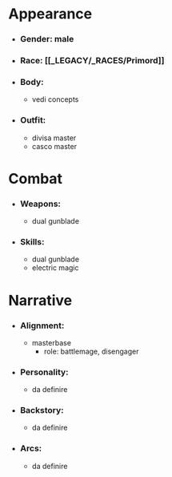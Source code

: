 # Appearance

- ### Gender: male
- ### Race: [[_LEGACY/_RACES/Primord]]
- ### Body:
	- vedi concepts
- ### Outfit:
	- divisa master
	- casco master

# Combat

- ### Weapons:
	- dual gunblade

- ### Skills:
	- dual gunblade
	- electric magic

# Narrative

- ### Alignment:
	- masterbase
		- role: battlemage, disengager
- ### Personality:
	- da definire
- ### Backstory:
	- da definire
- ### Arcs:
	- da definire